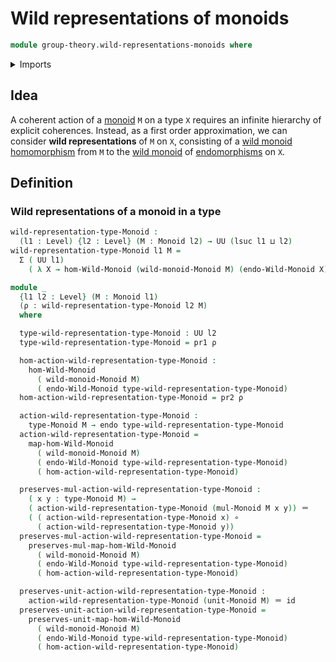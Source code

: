 # Wild representations of monoids

```agda
module group-theory.wild-representations-monoids where
```

<details><summary>Imports</summary>

```agda
open import foundation.dependent-pair-types
open import foundation.endomorphisms
open import foundation.function-types
open import foundation.identity-types
open import foundation.universe-levels

open import group-theory.monoids

open import structured-types.morphisms-wild-monoids
```

</details>

## Idea

A coherent action of a [monoid](group-theory.monoids.md) `M` on a type `X`
requires an infinite hierarchy of explicit coherences. Instead, as a first order
approximation, we can consider **wild representations** of `M` on `X`,
consisting of a
[wild monoid homomorphism](structured-types.morphisms-wild-monoids.md) from `M`
to the [wild monoid](structured-types.wild-monoids.md) of
[endomorphisms](foundation.endomorphisms.md) on `X`.

## Definition

### Wild representations of a monoid in a type

```agda
wild-representation-type-Monoid :
  (l1 : Level) {l2 : Level} (M : Monoid l2) → UU (lsuc l1 ⊔ l2)
wild-representation-type-Monoid l1 M =
  Σ ( UU l1)
    ( λ X → hom-Wild-Monoid (wild-monoid-Monoid M) (endo-Wild-Monoid X))

module _
  {l1 l2 : Level} (M : Monoid l1)
  (ρ : wild-representation-type-Monoid l2 M)
  where

  type-wild-representation-type-Monoid : UU l2
  type-wild-representation-type-Monoid = pr1 ρ

  hom-action-wild-representation-type-Monoid :
    hom-Wild-Monoid
      ( wild-monoid-Monoid M)
      ( endo-Wild-Monoid type-wild-representation-type-Monoid)
  hom-action-wild-representation-type-Monoid = pr2 ρ

  action-wild-representation-type-Monoid :
    type-Monoid M → endo type-wild-representation-type-Monoid
  action-wild-representation-type-Monoid =
    map-hom-Wild-Monoid
      ( wild-monoid-Monoid M)
      ( endo-Wild-Monoid type-wild-representation-type-Monoid)
      ( hom-action-wild-representation-type-Monoid)

  preserves-mul-action-wild-representation-type-Monoid :
    ( x y : type-Monoid M) →
    ( action-wild-representation-type-Monoid (mul-Monoid M x y)) ＝
    ( ( action-wild-representation-type-Monoid x) ∘
      ( action-wild-representation-type-Monoid y))
  preserves-mul-action-wild-representation-type-Monoid =
    preserves-mul-map-hom-Wild-Monoid
      ( wild-monoid-Monoid M)
      ( endo-Wild-Monoid type-wild-representation-type-Monoid)
      ( hom-action-wild-representation-type-Monoid)

  preserves-unit-action-wild-representation-type-Monoid :
    action-wild-representation-type-Monoid (unit-Monoid M) ＝ id
  preserves-unit-action-wild-representation-type-Monoid =
    preserves-unit-map-hom-Wild-Monoid
      ( wild-monoid-Monoid M)
      ( endo-Wild-Monoid type-wild-representation-type-Monoid)
      ( hom-action-wild-representation-type-Monoid)
```
